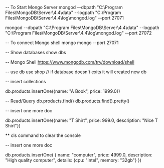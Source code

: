 -- To Start Mongo Server
mongod 
    --dbpath "C:\Program Files\MongoDB\Server\4.4\data" 
    --logpath "C:\Program Files\MongoDB\Server\4.4\log\mongod.log" 
    --port 27071 


mongod 
    --dbpath "C:\Program Files\MongoDB\Server\4.4\data" 
    --logpath "C:\Program Files\MongoDB\Server\4.4\log\mongod.log" 
    --port 27072

-- To connect Mongo shell
mongo 
mongo --port 27071 

-- Show databases
show dbs

-- Mongo Shell
https://www.mongodb.com/try/download/shell


-- use db 
use shop  // if database doesn't exits it will created new db

-- insert collections

db.products.insertOne({name: "A Book", price: 1999.0})






-- Read/Query
db.products.find()
db.products.find().pretty()


-- insert one more doc

db.products.insertOne({name: "T Shirt", price: 999.0, description: "Nice T Shirt"})

** cls command to clear the console


-- insert one more doc

db.products.insertOne(
    {
        name: "computer", 
        price: 4999.0, 
        description: "High quality computer", 
        details: {cpu: "intel", memory: "32gb"}
    })

